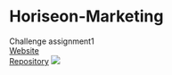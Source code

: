 # Horiseon-Marketing
Challenge assignment1
<br />
[Website](https://alphacenturai001.github.io/Horiseon-Marketing/)
<br />
[Repository](https://github.com/Alphacenturai001/Horiseon-Marketing)
![](alphacenturai001.github.io_Horiseon-Marketing_.png)
